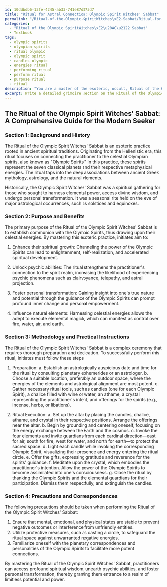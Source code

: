 ```yaml
---
id: 10ddbdb6-13fe-4245-ab33-741e87d873d7
title: "Ritual for Astral Connection: Olympic Spirit Witches' Sabbat"
permalink: "/Ritual-of-the-Olympic-SpiritWitches\xE2-Sabbat/Ritual-for-Astral-Connection-Olympic-Spirit-Witches-Sabbat/"
categories:
  - "Ritual of the Olympic SpiritWitches\xE2\u20AC\u2122 Sabbat"
  - Textbook
tags:
  - olympic spirits
  - olympian spirits
  - ritual olympic
  - olympic spirit
  - candles olympic
  - energies ritual
  - performing ritual
  - perform ritual
  - purpose ritual
  - ritual
description: "You are a master of the esoteric, occult, Ritual of the Olympic SpiritWitches\xE2\u20AC\u2122 Sabbat and education, you have written many textbooks on the subject in ways that provide students with rich and deep understanding of the subject. You are being asked to write textbook-like sections on a topic and you do it with full context, explainability, and reliability in accuracy to the true facts of the topic at hand, in a textbook style that a student would easily be able to learn from, in a rich, engaging, and contextual way. Always include relevant context (such as formulas and history), related concepts, and in a way that someone can gain deep insights from."
excerpt: Write a detailed grimoire section on the Ritual of the Olympic Spirit Witches' Sabbat, providing rich knowledge and understanding about its history, purpose, and methodology, along with practical instructions for initiates to undertake and successfully perform this ritual. Include necessary precautions, correspondences, and elements of ritual, as well as the potential outcomes and benefits after mastering this esoteric practice.
---
```


## The Ritual of the Olympic Spirit Witches' Sabbat: A Comprehensive Guide for the Modern Seeker

### Section 1: Background and History

The Ritual of the Olympic Spirit Witches' Sabbat is an esoteric practice rooted in ancient spiritual traditions. Originating from the Hellenistic era, this ritual focuses on connecting the practitioner to the celestial Olympian spirits, also known as "Olympic Spirits." In this practice, these spirits represent the seven classical planets and their respective metaphysical energies. The ritual taps into the deep associations between ancient Greek mythology, astrology, and the natural elements.

Historically, the Olympic Spirit Witches' Sabbat was a spiritual gathering for those who sought to harness elemental power, access divine wisdom, and undergo personal transformation. It was a seasonal rite held on the eve of major astrological occurrences, such as solstices and equinoxes.

### Section 2: Purpose and Benefits

The primary purpose of the Ritual of the Olympic Spirit Witches' Sabbat is to establish communion with the Olympic Spirits, thus drawing upon their celestial energies. By mastering this esoteric practice, initiates aim to:

1. Enhance their spiritual growth: Channeling the power of the Olympic Spirits can lead to enlightenment, self-realization, and accelerated spiritual development.

2. Unlock psychic abilities: The ritual strengthens the practitioner's connection to the spirit realm, increasing the likelihood of experiencing psychic phenomena such as clairvoyance, telepathy, and astral projection.

3. Foster personal transformation: Gaining insight into one's true nature and potential through the guidance of the Olympic Spirits can prompt profound inner change and personal empowerment.

4. Influence natural elements: Harnessing celestial energies allows the adept to execute elemental magick, which can manifest as control over fire, water, air, and earth.

### Section 3: Methodology and Practical Instructions

The Ritual of the Olympic Spirit Witches' Sabbat is a complex ceremony that requires thorough preparation and dedication. To successfully perform this ritual, initiates must follow these steps:

1. Preparation: a. Establish an astrologically auspicious date and time for the ritual by consulting planetary ephemerides or an astrologer. b. Choose a suitable location, preferably an outdoor space, where the energies of the elements and astrological alignment are most potent. c. Gather necessary ritual tools, such as candles (one for each Olympic Spirit), a chalice filled with wine or water, an athame, a crystal representing the practitioner's intent, and offerings for the spirits (e.g., incense, herbs, or libations).

2. Ritual Execution: a. Set up the altar by placing the candles, chalice, athame, and crystal in their respective positions. Arrange the offerings near the altar. b. Begin by grounding and centering oneself, focusing on the energy exchange between the Earth and the cosmos. c. Invoke the four elements and invite guardians from each cardinal direction—east for air, south for fire, west for water, and north for earth—to protect the sacred space. d. Light each candle while invoking the corresponding Olympic Spirit, visualizing their presence and energy entering the ritual circle. e. Offer the gifts, expressing gratitude and reverence for the spirits' guidance. f. Meditate upon the crystal, which embodies the practitioner's intention. Allow the power of the Olympic Spirits to become assimilated into one's consciousness. g. Close the ritual by thanking the Olympic Spirits and the elemental guardians for their participation. Dismiss them respectfully, and extinguish the candles.

### Section 4: Precautions and Correspondences

The following precautions should be taken when performing the Ritual of the Olympic Spirit Witches' Sabbat:

1. Ensure that mental, emotional, and physical states are stable to prevent negative outcomes or interference from unfriendly entities.
2. Utilize protective measures, such as casting a circle, to safeguard the ritual space against unwarranted negative energies.
3. Familiarize oneself with the planetary correspondences and personalities of the Olympic Spirits to facilitate more potent connections.

By mastering the Ritual of the Olympic Spirit Witches' Sabbat, practitioners can access profound spiritual wisdom, unearth psychic abilities, and foster personal transformation, thereby granting them entrance to a realm of limitless potential and power.
